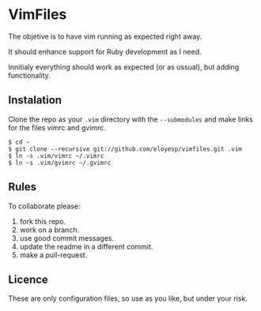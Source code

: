 VimFiles
========

The objetive is to have vim running as expected right away.

It should enhance support for Ruby development as I need.

Innitialy everything should work as expected (or as ussual), but adding
functionality.

Instalation
---

Clone the repo as your `.vim` directory with the `--submodules` and make links for
the files vimrc and gvimrc.

    $ cd ~
    $ git clone --recursive git://github.com/eloyesp/vimfiles.git .vim
    $ ln -s .vim/vimrc ~/.vimrc
    $ ln -s .vim/gvimrc ~/.gvimrc

Rules
---

To collaborate please:

1) fork this repo.
2) work on a branch.
3) use good commit messages.
4) update the readme in a different commit.
5) make a pull-request.

Licence
---

These are only configuration files, so use as you like, but under your risk.

